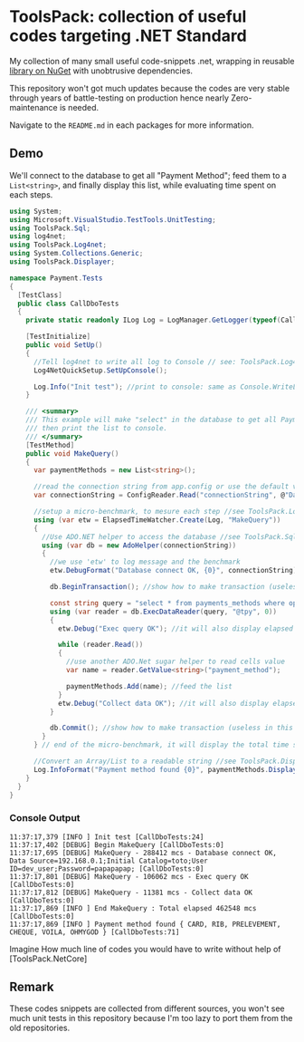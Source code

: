 # ToolsPack: collection of useful codes targeting .NET Standard

My collection of many small useful code-snippets .net, wrapping in reusable [library on NuGet](https://www.nuget.org/profiles/duongphuhiep) with unobtrusive dependencies.

This repository won't got much updates because the codes are very stable through years of battle-testing on production hence nearly Zero-maintenance is needed.

Navigate to the `README.md` in each packages for more information.

## Demo

We'll connect to the database to get all "Payment Method"; feed them to a `List<string>`, and finally display this list, while evaluating time spent on each steps.

```csharp
using System;
using Microsoft.VisualStudio.TestTools.UnitTesting;
using ToolsPack.Sql;
using log4net;
using ToolsPack.Log4net;
using System.Collections.Generic;
using ToolsPack.Displayer;

namespace Payment.Tests
{
  [TestClass]
  public class CallDboTests
  {
    private static readonly ILog Log = LogManager.GetLogger(typeof(CallDboTests));

    [TestInitialize]
    public void SetUp()
    {
      //Tell log4net to write all log to Console // see: ToolsPack.Log4net
      Log4NetQuickSetup.SetUpConsole();

      Log.Info("Init test"); //print to console: same as Console.WriteLine("Init test")
    }

    /// <summary>
    /// This example will make "select" in the database to get all Payment Method Name to a list
    /// then print the list to console.
    /// </summary>
    [TestMethod]
    public void MakeQuery()
    {
      var paymentMethods = new List<string>();

      //read the connection string from app.config or use the default value //see ToolsPack.Config
      var connectionString = ConfigReader.Read("connectionString", @"Data Source=192.168.0.1;Initial Catalog=toto;User ID=dev_user;Password=papapapap;");

      //setup a micro-benchmark, to mesure each step //see ToolsPack.Log4net
      using (var etw = ElapsedTimeWatcher.Create(Log, "MakeQuery"))
      {
        //Use ADO.NET helper to access the database //see ToolsPack.Sql
        using (var db = new AdoHelper(connectionString))
        {
          //we use 'etw' to log message and the benchmark
          etw.DebugFormat("Database connect OK, {0}", connectionString); //it will also display elapsed time to connect to database

          db.BeginTransaction(); //show how to make transaction (useless in this example)

          const string query = "select * from payments_methods where operation_type=@tpy";
          using (var reader = db.ExecDataReader(query, "@tpy", 0))
          {
            etw.Debug("Exec query OK"); //it will also display elapsed time to execute the query

            while (reader.Read())
            {
              //use another ADO.Net sugar helper to read cells value
              var name = reader.GetValue<string>("payment_method");

              paymentMethods.Add(name); //feed the list
            }
            etw.Debug("Collect data OK"); //it will also display elapsed time to read all the rows
          }

          db.Commit(); //show how to make transaction (useless in this example)
        }
      } // end of the micro-benchmark, it will display the total time spent in this block

      //Convert an Array/List to a readable string //see ToolsPack.Displayer
      Log.InfoFormat("Payment method found {0}", paymentMethods.Display());
    }
  }
}
```

### Console Output

```text
11:37:17,379 [INFO ] Init test [CallDboTests:24]
11:37:17,402 [DEBUG] Begin MakeQuery [CallDboTests:0]
11:37:17,695 [DEBUG] MakeQuery - 288412 mcs - Database connect OK, Data Source=192.168.0.1;Initial Catalog=toto;User ID=dev_user;Password=papapapap; [CallDboTests:0]
11:37:17,801 [DEBUG] MakeQuery - 106062 mcs - Exec query OK [CallDboTests:0]
11:37:17,812 [DEBUG] MakeQuery - 11381 mcs - Collect data OK [CallDboTests:0]
11:37:17,869 [INFO ] End MakeQuery : Total elapsed 462548 mcs [CallDboTests:0]
11:37:17,869 [INFO ] Payment method found { CARD, RIB, PRELEVEMENT, CHEQUE, VOILA, OHMYGOD } [CallDboTests:71]
```

Imagine How much line of codes you would have to write without help of [ToolsPack.NetCore]

## Remark

These codes snippets are collected from different sources, you won't see much unit tests in this repository because I'm too lazy to port them from the old repositories.
